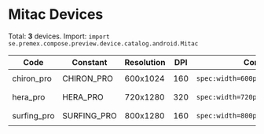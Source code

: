 # Mitac Devices

Total: **3** devices. Import: `import se.premex.compose.preview.device.catalog.android.Mitac`

| Code | Constant | Resolution | DPI | Compose Spec | Preview Usage |
|------|----------|------------|-----|-------------|---------------|
| chiron_pro | CHIRON_PRO | 600x1024 | 160 | `spec:width=600px,height=1024px,dpi=160` | `@Preview(device = Mitac.CHIRON_PRO)` |
| hera_pro | HERA_PRO | 720x1280 | 320 | `spec:width=720px,height=1280px,dpi=320` | `@Preview(device = Mitac.HERA_PRO)` |
| surfing_pro | SURFING_PRO | 800x1280 | 160 | `spec:width=800px,height=1280px,dpi=160` | `@Preview(device = Mitac.SURFING_PRO)` |

<!-- Generated automatically. Do not edit manually. -->
